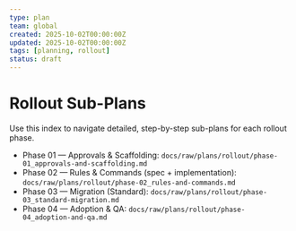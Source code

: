 ```yaml
---
type: plan
team: global
created: 2025-10-02T00:00:00Z
updated: 2025-10-02T00:00:00Z
tags: [planning, rollout]
status: draft
---
```


# Rollout Sub-Plans

Use this index to navigate detailed, step-by-step sub-plans for each rollout phase.

- Phase 01 — Approvals & Scaffolding: `docs/raw/plans/rollout/phase-01_approvals-and-scaffolding.md`
- Phase 02 — Rules & Commands (spec + implementation): `docs/raw/plans/rollout/phase-02_rules-and-commands.md`
- Phase 03 — Migration (Standard): `docs/raw/plans/rollout/phase-03_standard-migration.md`
- Phase 04 — Adoption & QA: `docs/raw/plans/rollout/phase-04_adoption-and-qa.md`
